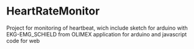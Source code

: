 # HeartRateMonitor

Project for monitoring of heartbeat, wich include 
    sketch for arduino with EKG-EMG_SCHIELD from OLIMEX
    application for arduino
		and javascript code for web

